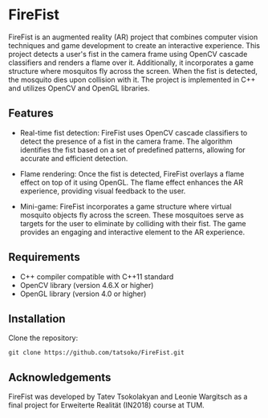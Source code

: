 # FireFist

FireFist is an augmented reality (AR) project that combines computer vision techniques and game development to create an interactive experience. This project detects a user's fist in the camera frame using OpenCV cascade classifiers and renders a flame over it. Additionally, it incorporates a game structure where mosquitos fly across the screen. When the fist is detected, the mosquito dies upon collision with it. The project is implemented in C++ and utilizes OpenCV and OpenGL libraries.

## Features

- Real-time fist detection: FireFist uses OpenCV cascade classifiers to detect the presence of a fist in the camera frame. The algorithm identifies the fist based on a set of predefined patterns, allowing for accurate and efficient detection.

- Flame rendering: Once the fist is detected, FireFist overlays a flame effect on top of it using OpenGL. The flame effect enhances the AR experience, providing visual feedback to the user.

- Mini-game: FireFist incorporates a game structure where virtual mosquito objects fly across the screen. These mosquitoes serve as targets for the user to eliminate by colliding with their fist. The game provides an engaging and interactive element to the AR experience.

## Requirements

- C++ compiler compatible with C++11 standard
- OpenCV library (version 4.6.X or higher)
- OpenGL library (version 4.0 or higher)

## Installation

Clone the repository:

   ```shell
   git clone https://github.com/tatsoko/FireFist.git
   ```
## Acknowledgements

FireFist was developed by Tatev Tsokolakyan and Leonie Wargitsch as a final project for Erweiterte Realität (IN2018) course at TUM.
